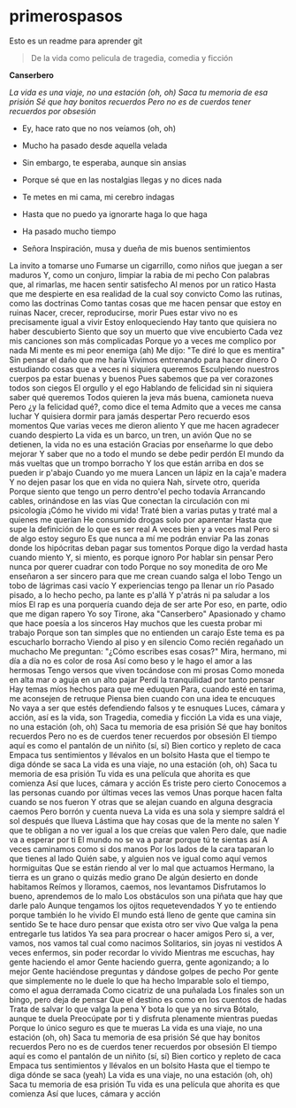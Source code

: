 # primerospasos

Esto es un readme para aprender git

>De la vida como pelicula de tragedia, comedia y ficción

**Canserbero**

_La vida es una viaje, no una estación (oh, oh)_
_Saca tu memoria de esa prisión_
_Sé que hay bonitos recuerdos_
_Pero no es de cuerdos tener recuerdos por obsesión_

- Ey, hace rato que no nos veíamos (oh, oh)
* Mucho ha pasado desde aquella velada
+ Sin embargo, te esperaba, aunque sin ansias
- Porque sé que en las nostalgias llegas y no dices nada
* Te metes en mi cama, mi cerebro indagas
+ Hasta que no puedo ya ignorarte haga lo que haga
- Ha pasado mucho tiempo
* Señora Inspiración, musa y dueña de mis buenos sentimientos


La invito a tomarse uno
Fumarse un cigarrillo, como niños que juegan a ser maduros
Y, como un conjuro, limpiar la rabia de mi pecho
Con palabras que, al rimarlas, me hacen sentir satisfecho
Al menos por un ratico
Hasta que me despierte en esa realidad de la cual soy convicto
Como las rutinas, como las doctrinas
Como tantas cosas que me hacen pensar que estoy en ruinas
Nacer, crecer, reproducirse, morir
Pues estar vivo no es precisamente igual a vivir
Estoy enloqueciendo
Hay tanto que quisiera no haber descubierto
Siento que soy un muerto que vive encubierto
Cada vez mis canciones son más complicadas
Porque yo a veces me complico por nada
Mi mente es mi peor enemiga (ah)
Me dijo: "Te diré lo que es mentira"
Sin pensar el daño que me haría
Vivimos entrenando para hacer dinero
O estudiando cosas que a veces ni siquiera queremos
Esculpiendo nuestros cuerpos pa estar buenas y buenos
Pues sabemos que pa ver corazones todos son ciegos
El orgullo y el ego
Hablando de felicidad sin ni siquiera saber qué queremos
Todos quieren la jeva más buena, camioneta nueva
Pero ¿y la felicidad qué?, como dice el tema
Admito que a veces me cansa luchar
Y quisiera dormir para jamás despertar
Pero recuerdo esos momentos
Que varias veces me dieron aliento
Y que me hacen agradecer cuando despierto
La vida es un barco, un tren, un avión
Que no se detienen, la vida no es una estación
Gracias por enseñarme lo que debo mejorar
Y saber que no a todo el mundo se debe pedir perdón
El mundo da más vueltas que un trompo borracho
Y los que están arriba en dos se pueden ir p'abajo
Cuando yo me muera
Lancen un lápiz en la caja'e madera
Y no dejen pasar los que en vida no quiera
Nah, sírvete otro, querida
Porque siento que tengo un perro dentro'el pecho todavía
Arrancando cables, orinándose en las vías
Que conectan la circulación con mi psicología
¡Cómo he vivido mi vida!
Traté bien a varias putas y traté mal a quienes me querían
He consumido drogas solo por aparentar
Hasta que supe la definición de lo que es ser real
A veces bien y a veces mal
Pero si de algo estoy seguro
Es que nunca a mí me podrán enviar
Pa las zonas donde los hipócritas deban pagar sus tomentos
Porque digo la verdad hasta cuando miento
Y, si miento, es porque ignoro
Por hablar sin pensar
Pero nunca por querer cuadrar con todo
Porque no soy monedita de oro
Me enseñaron a ser sincero para que me crean cuando salga el lobo
Tengo un tobo de lágrimas casi vacío
Y experiencias tengo pa llenar un río
Pasado pisado, a lo hecho pecho, pa lante es p'allá
Y p'atrás ni pa saludar a los míos
El rap es una porquería cuando deja de ser arte
Por eso, en parte, odio que me digan rapero
Yo soy Tirone, aka "Canserbero"
Apasionado y chamo que hace poesía a los sinceros
Hay muchos que les cuesta probar mi trabajo
Porque son tan simples que no entienden un carajo
Este tema es pa escucharlo borracho
Viendo al piso y en silencio
Como recién regañado un muchacho
Me preguntan: "¿Cómo escribes esas cosas?"
Mira, hermano, mi día a día no es color de rosa
Así como beso y le hago el amor a las hermosas
Tengo versos que viven tocándose con mi prosas
Como moneda en alta mar o aguja en un alto pajar
Perdí la tranquilidad por tanto pensar
Hay temas míos hechos para que me eduquen
Para, cuando esté en tarima, me aconsejen de retruque
Piensa bien cuando con una idea te encuques
No vaya a ser que estés defendiendo falsos y te esnuques
Luces, cámara y acción, así es la vida, son
Tragedia, comedia y ficción
La vida es una viaje, no una estación (oh, oh)
Saca tu memoria de esa prisión
Sé que hay bonitos recuerdos
Pero no es de cuerdos tener recuerdos por obsesión
El tiempo aquí es como el pantalón de un niñito (sí, sí)
Bien cortico y repleto de caca
Empaca tus sentimientos y llévalos en un bolsito
Hasta que el tiempo te diga dónde se saca
La vida es una viaje, no una estación (oh, oh)
Saca tu memoria de esa prisión
Tu vida es una película que ahorita es que comienza
Así que luces, cámara y acción
Es triste pero cierto
Conocemos a las personas cuando por últimas veces las vemos
Unas porque hacen falta cuando se nos fueron
Y otras que se alejan cuando en alguna desgracia caemos
Pero borrón y cuenta nueva
La vida es una sola y siempre saldrá el sol después que llueva
Lástima que hay cosas que de la mente no salen
Y que te obligan a no ver igual a los que creías que valen
Pero dale, que nadie va a esperar por ti
El mundo no se va a parar porque tú te sientas así
A veces caminamos como si dos manos
Por los lados de la cara taparan lo que tienes al lado
Quién sabe, y alguien nos ve igual como aquí vemos hormiguitas
Que se están riendo al ver lo mal que actuamos
Hermano, la tierra es un grano o quizás medio grano
De algún desierto en donde habitamos
Reímos y lloramos, caemos, nos levantamos
Disfrutamos lo bueno, aprendemos de lo malo
Los obstáculos son una piñata que hay que darle palo
Aunque tengamos los ojitos requetevendados
Y yo te entiendo porque también lo he vivido
El mundo está lleno de gente que camina sin sentido
Se te hace duro pensar que exista otro ser vivo
Que valga la pena entregarle tus latidos
Ya sea para procrear o hacer amigos
Pero si, a ver, vamos, nos vamos tal cual como nacimos
Solitarios, sin joyas ni vestidos
A veces enfermos, sin poder recordar lo vivido
Mientras me escuchas, hay gente haciendo el amor
Gente haciendo guerra, gente agonizando; a lo mejor
Gente haciéndose preguntas y dándose golpes de pecho
Por gente que simplemente no le duele lo que ha hecho
Imparable solo el tiempo, como el agua derramada
Como cicatriz de una puñalada
Los finales son un bingo, pero deja de pensar
Que el destino es como en los cuentos de hadas
Trata de salvar lo que valga la pena
Y bota lo que ya no sirva
Bótalo, aunque te duela
Preocúpate por ti y disfruta plenamente mientras puedas
Porque lo único seguro es que te mueras
La vida es una viaje, no una estación (oh, oh)
Saca tu memoria de esa prisión
Sé que hay bonitos recuerdos
Pero no es de cuerdos tener recuerdos por obsesión
El tiempo aquí es como el pantalón de un niñito (sí, sí)
Bien cortico y repleto de caca
Empaca tus sentimientos y llévalos en un bolsito
Hasta que el tiempo te diga dónde se saca (yeah)
La vida es una viaje, no una estación (oh, oh)
Saca tu memoria de esa prisión
Tu vida es una película que ahorita es que comienza
Así que luces, cámara y acción
